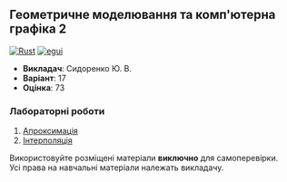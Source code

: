 ## Геометричне моделювання та комп'ютерна графіка 2

[![Rust](https://img.shields.io/badge/Rust-fde7d5?style=for-the-badge&logo=rust&logoColor=black)](#)
[![egui](https://img.shields.io/badge/egui-222222?style=for-the-badge&logo=embarcadero&logoColor=white)](#)

- **Викладач**: Сидоренко Ю. В.
- **Варіант**: 17
- **Оцінка**: 73

### Лабораторні роботи
  1. [Апроксимація](./Lab1/)
  2. [Інтерполяція](./Lab2/)

Використовуйте розміщені матеріали **виключно** для самоперевірки. <br>
Усі права на навчальні матеріали належать викладачу.